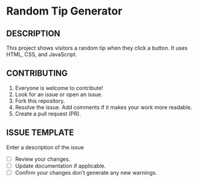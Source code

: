 # Random Tip Generator

## DESCRIPTION
This project shows visitors a random tip when they click a button. It uses HTML, CSS, and JavaScript.

## CONTRIBUTING
1. Everyone is welcome to contribute!
2. Look for an issue or open an issue.
3. Fork this repository.
4. Resolve the issue. Add comments if it makes your work more readable.
5. Create a pull request (PR).

## ISSUE TEMPLATE
Enter a description of the issue
- [ ] Review your changes.
- [ ] Update documentation if applicable.
- [ ] Confirm your changes don’t generate any new warnings.
